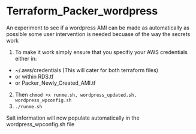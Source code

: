 # Terraform_Packer_wordpress
An experiment to see if a wordpress AMI can be made as automatically as possible 
some user intervention is needed becuase of the way the secrets work

1. To make it work simply ensure that you specifiy your AWS credentials either in:

* ~/.aws/credentials (This will cater for both terraform files)
* or within RDS.tf
* or Packer_Newly_Created_AMI.tf

2. Then `chmod +x runme.sh, wordpress_updated.sh, wordpress_wpconfig.sh`
3. `./runme.sh`

Salt information will now populate automatically in the wordpress_wpconfig.sh file

